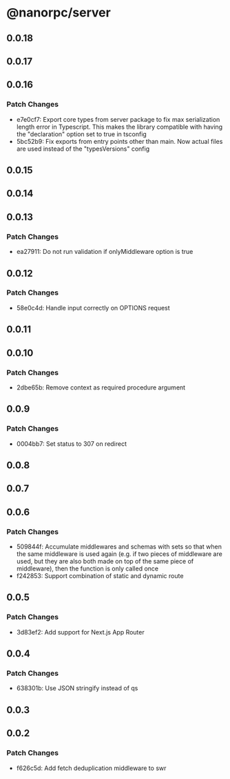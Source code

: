 # @nanorpc/server

## 0.0.18

## 0.0.17

## 0.0.16

### Patch Changes

- e7e0cf7: Export core types from server package to fix max serialization length error in Typescript. This makes the library compatible with having the "declaration" option set to true in tsconfig
- 5bc52b9: Fix exports from entry points other than main. Now actual files are used instead of the "typesVersions" config

## 0.0.15

## 0.0.14

## 0.0.13

### Patch Changes

- ea27911: Do not run validation if onlyMiddleware option is true

## 0.0.12

### Patch Changes

- 58e0c4d: Handle input correctly on OPTIONS request

## 0.0.11

## 0.0.10

### Patch Changes

- 2dbe65b: Remove context as required procedure argument

## 0.0.9

### Patch Changes

- 0004bb7: Set status to 307 on redirect

## 0.0.8

## 0.0.7

## 0.0.6

### Patch Changes

- 509844f: Accumulate middlewares and schemas with sets so that when the same middleware is used again (e.g. if two pieces of middleware are used, but they are also both made on top of the same piece of middleware), then the function is only called once
- f242853: Support combination of static and dynamic route

## 0.0.5

### Patch Changes

- 3d83ef2: Add support for Next.js App Router

## 0.0.4

### Patch Changes

- 638301b: Use JSON stringify instead of qs

## 0.0.3

## 0.0.2

### Patch Changes

- f626c5d: Add fetch deduplication middleware to swr
